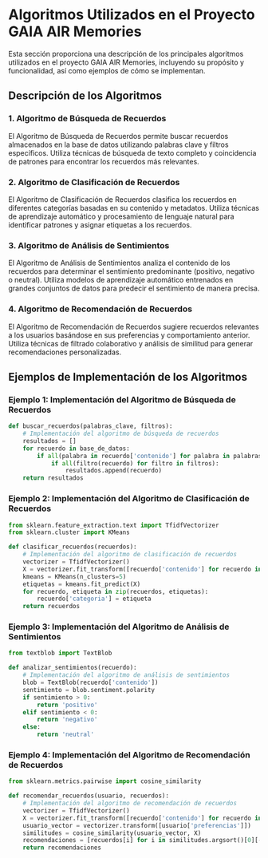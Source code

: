 # Algoritmos Utilizados en el Proyecto GAIA AIR Memories

Esta sección proporciona una descripción de los principales algoritmos utilizados en el proyecto GAIA AIR Memories, incluyendo su propósito y funcionalidad, así como ejemplos de cómo se implementan.

## Descripción de los Algoritmos

### 1. Algoritmo de Búsqueda de Recuerdos
El Algoritmo de Búsqueda de Recuerdos permite buscar recuerdos almacenados en la base de datos utilizando palabras clave y filtros específicos. Utiliza técnicas de búsqueda de texto completo y coincidencia de patrones para encontrar los recuerdos más relevantes.

### 2. Algoritmo de Clasificación de Recuerdos
El Algoritmo de Clasificación de Recuerdos clasifica los recuerdos en diferentes categorías basadas en su contenido y metadatos. Utiliza técnicas de aprendizaje automático y procesamiento de lenguaje natural para identificar patrones y asignar etiquetas a los recuerdos.

### 3. Algoritmo de Análisis de Sentimientos
El Algoritmo de Análisis de Sentimientos analiza el contenido de los recuerdos para determinar el sentimiento predominante (positivo, negativo o neutral). Utiliza modelos de aprendizaje automático entrenados en grandes conjuntos de datos para predecir el sentimiento de manera precisa.

### 4. Algoritmo de Recomendación de Recuerdos
El Algoritmo de Recomendación de Recuerdos sugiere recuerdos relevantes a los usuarios basándose en sus preferencias y comportamiento anterior. Utiliza técnicas de filtrado colaborativo y análisis de similitud para generar recomendaciones personalizadas.

## Ejemplos de Implementación de los Algoritmos

### Ejemplo 1: Implementación del Algoritmo de Búsqueda de Recuerdos

```python
def buscar_recuerdos(palabras_clave, filtros):
    # Implementación del algoritmo de búsqueda de recuerdos
    resultados = []
    for recuerdo in base_de_datos:
        if all(palabra in recuerdo['contenido'] for palabra in palabras_clave):
            if all(filtro(recuerdo) for filtro in filtros):
                resultados.append(recuerdo)
    return resultados
```

### Ejemplo 2: Implementación del Algoritmo de Clasificación de Recuerdos

```python
from sklearn.feature_extraction.text import TfidfVectorizer
from sklearn.cluster import KMeans

def clasificar_recuerdos(recuerdos):
    # Implementación del algoritmo de clasificación de recuerdos
    vectorizer = TfidfVectorizer()
    X = vectorizer.fit_transform([recuerdo['contenido'] for recuerdo in recuerdos])
    kmeans = KMeans(n_clusters=5)
    etiquetas = kmeans.fit_predict(X)
    for recuerdo, etiqueta in zip(recuerdos, etiquetas):
        recuerdo['categoria'] = etiqueta
    return recuerdos
```

### Ejemplo 3: Implementación del Algoritmo de Análisis de Sentimientos

```python
from textblob import TextBlob

def analizar_sentimientos(recuerdo):
    # Implementación del algoritmo de análisis de sentimientos
    blob = TextBlob(recuerdo['contenido'])
    sentimiento = blob.sentiment.polarity
    if sentimiento > 0:
        return 'positivo'
    elif sentimiento < 0:
        return 'negativo'
    else:
        return 'neutral'
```

### Ejemplo 4: Implementación del Algoritmo de Recomendación de Recuerdos

```python
from sklearn.metrics.pairwise import cosine_similarity

def recomendar_recuerdos(usuario, recuerdos):
    # Implementación del algoritmo de recomendación de recuerdos
    vectorizer = TfidfVectorizer()
    X = vectorizer.fit_transform([recuerdo['contenido'] for recuerdo in recuerdos])
    usuario_vector = vectorizer.transform([usuario['preferencias']])
    similitudes = cosine_similarity(usuario_vector, X)
    recomendaciones = [recuerdos[i] for i in similitudes.argsort()[0][-5:]]
    return recomendaciones
```
